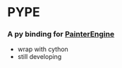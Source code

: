 # PYPE

### A py binding for [PainterEngine](https://github.com/matrixcascade/PainterEngine)

- wrap with cython
- still developing